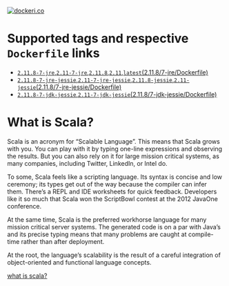 [![dockeri.co](http://dockeri.co/image/flangelier/scala)](https://registry.hub.docker.com/u/flangelier/scala/)

# Supported tags and respective `Dockerfile` links
- [`2.11.8-7-jre`,`2.11-7-jre`,`2.11.8`,`2.11`,`latest`(2.11.8/7-jre/Dockerfile)](https://github.com/flangelier/docker-scala/blob/master/2.11.8/7-jre/Dockerfile)
- [`2.11.8-7-jre-jessie`,`2.11-7-jre-jessie`,`2.11.8-jessie`,`2.11-jessie`(2.11.8/7-jre-jessie/Dockerfile)](https://github.com/flangelier/docker-scala/blob/master/2.11.8/7-jre-jessie/Dockerfile)
- [`2.11.8-7-jdk-jessie`,`2.11-7-jdk-jessie`(2.11.8/7-jdk-jessie/Dockerfile)](https://github.com/flangelier/docker-scala/blob/master/2.11.8/7-jdk-jessie/Dockerfile)

# What is Scala?
Scala is an acronym for “Scalable Language”. This means that Scala grows with you. You can play with it by typing one-line expressions and observing the results. But you can also rely on it for large mission critical systems, as many companies, including Twitter, LinkedIn, or Intel do.

To some, Scala feels like a scripting language. Its syntax is concise and low ceremony; its types get out of the way because the compiler can infer them. There’s a REPL and IDE worksheets for quick feedback. Developers like it so much that Scala won the ScriptBowl contest at the 2012 JavaOne conference.

At the same time, Scala is the preferred workhorse language for many mission critical server systems. The generated code is on a par with Java’s and its precise typing means that many problems are caught at compile-time rather than after deployment.

At the root, the language’s scalability is the result of a careful integration of object-oriented and functional language concepts.

[what is scala?](http://www.scala-lang.org/what-is-scala.html)
